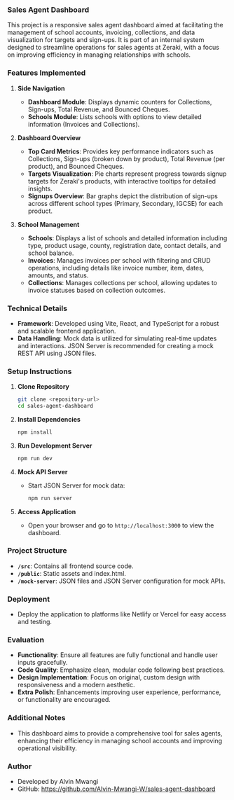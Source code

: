 ### Sales Agent Dashboard

This project is a responsive sales agent dashboard aimed at facilitating the management of school accounts, invoicing, collections, and data visualization for targets and sign-ups. It is part of an internal system designed to streamline operations for sales agents at Zeraki, with a focus on improving efficiency in managing relationships with schools.

### Features Implemented

1. **Side Navigation**
   - **Dashboard Module**: Displays dynamic counters for Collections, Sign-ups, Total Revenue, and Bounced Cheques.
   - **Schools Module**: Lists schools with options to view detailed information (Invoices and Collections).

2. **Dashboard Overview**
   - **Top Card Metrics**: Provides key performance indicators such as Collections, Sign-ups (broken down by product), Total Revenue (per product), and Bounced Cheques.
   - **Targets Visualization**: Pie charts represent progress towards signup targets for Zeraki's products, with interactive tooltips for detailed insights.
   - **Signups Overview**: Bar graphs depict the distribution of sign-ups across different school types (Primary, Secondary, IGCSE) for each product.

3. **School Management**
   - **Schools**: Displays a list of schools and detailed information including type, product usage, county, registration date, contact details, and school balance.
   - **Invoices**: Manages invoices per school with filtering and CRUD operations, including details like invoice number, item, dates, amounts, and status.
   - **Collections**: Manages collections per school, allowing updates to invoice statuses based on collection outcomes.

### Technical Details

- **Framework**: Developed using Vite, React, and TypeScript for a robust and scalable frontend application.
- **Data Handling**: Mock data is utilized for simulating real-time updates and interactions. JSON Server is recommended for creating a mock REST API using JSON files.

### Setup Instructions

1. **Clone Repository**
   ```bash
   git clone <repository-url>
   cd sales-agent-dashboard
   ```

2. **Install Dependencies**
   ```bash
   npm install
   ```

3. **Run Development Server**
   ```bash
   npm run dev
   ```

4. **Mock API Server**
   - Start JSON Server for mock data:
     ```bash
     npm run server
     ```

5. **Access Application**
   - Open your browser and go to `http://localhost:3000` to view the dashboard.

### Project Structure

- **`/src`**: Contains all frontend source code.
- **`/public`**: Static assets and index.html.
- **`/mock-server`**: JSON files and JSON Server configuration for mock APIs.

### Deployment

- Deploy the application to platforms like Netlify or Vercel for easy access and testing.

### Evaluation

- **Functionality**: Ensure all features are fully functional and handle user inputs gracefully.
- **Code Quality**: Emphasize clean, modular code following best practices.
- **Design Implementation**: Focus on original, custom design with responsiveness and a modern aesthetic.
- **Extra Polish**: Enhancements improving user experience, performance, or functionality are encouraged.

### Additional Notes

- This dashboard aims to provide a comprehensive tool for sales agents, enhancing their efficiency in managing school accounts and improving operational visibility.

### Author

- Developed by Alvin Mwangi
- GitHub: https://github.com/Alvin-Mwangi-W/sales-agent-dashboard

